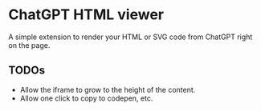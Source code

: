 # ChatGPT HTML viewer

A simple extension to render your HTML or SVG code from ChatGPT right on the page.

## TODOs

- Allow the iframe to grow to the height of the content.
- Allow one click to copy to codepen, etc.
